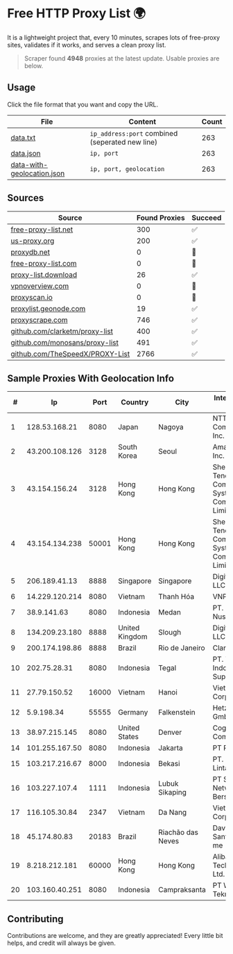 
# Free HTTP Proxy List 🌍

It is a lightweight project that, every 10 minutes, scrapes lots of free-proxy sites, validates if it works, and serves a clean proxy list.


> Scraper found **4948** proxies at the latest update. Usable proxies are below.

## Usage

Click the file format that you want and copy the URL.


|File|Content|Count|
|----|-------|-----|
|[data.txt](https://raw.githubusercontent.com/themiralay/Proxy-List-World/master/data.txt)|`ip_address:port` combined (seperated new line)|263|
|[data.json](https://raw.githubusercontent.com/themiralay/Proxy-List-World/master/data.json)|`ip, port`|263|
|[data-with-geolocation.json](https://raw.githubusercontent.com/themiralay/Proxy-List-World/master/data-with-geolocation.json)|`ip, port, geolocation`|263|

## Sources

|Source|Found Proxies|Succeed|
|------|-------------|-------|
|[free-proxy-list.net](https://free-proxy-list.net)|300|✅|
|[us-proxy.org](https://www.us-proxy.org)|200|✅|
|[proxydb.net](http://proxydb.net)|0|🚫|
|[free-proxy-list.com](https://free-proxy-list.com/?page=&port=&type%5B%5D=http&type%5B%5D=https&up_time=0&search=Search)|0|🚫|
|[proxy-list.download](https://www.proxy-list.download/HTTP)|26|✅|
|[vpnoverview.com](https://vpnoverview.com/privacy/anonymous-browsing/free-proxy-servers)|0|🚫|
|[proxyscan.io](https://www.proxyscan.io)|0|🚫|
|[proxylist.geonode.com](https://proxylist.geonode.com/api/proxy-list?limit=300&page=1&sort_by=lastChecked&sort_type=desc&protocols=http,https)|19|✅|
|[proxyscrape.com](https://api.proxyscrape.com/v2/?request=displayproxies&protocol=http&timeout=10000&country=all&ssl=all&anonymity=all)|746|✅|
|[github.com/clarketm/proxy-list](https://raw.githubusercontent.com/clarketm/proxy-list/master/proxy-list-raw.txt)|400|✅|
|[github.com/monosans/proxy-list](https://raw.githubusercontent.com/monosans/proxy-list/main/proxies/http.txt)|491|✅|
|[github.com/TheSpeedX/PROXY-List](https://raw.githubusercontent.com/TheSpeedX/PROXY-List/master/http.txt)|2766|✅|


## Sample Proxies With Geolocation Info

|#|Ip|Port|Country|City|Internet Service Provider|
|-|--|----|-------|----|-------------------------|
|1|128.53.168.21|8080|Japan|Nagoya|NTT PC Communications, Inc.|
|2|43.200.108.126|3128|South Korea|Seoul|Amazon.com, Inc.|
|3|43.154.156.24|3128|Hong Kong|Hong Kong|Shenzhen Tencent Computer Systems Company Limited|
|4|43.154.134.238|50001|Hong Kong|Hong Kong|Shenzhen Tencent Computer Systems Company Limited|
|5|206.189.41.13|8888|Singapore|Singapore|DigitalOcean, LLC|
|6|14.229.120.214|8080|Vietnam|Thanh Hóa|VNPT|
|7|38.9.141.63|8080|Indonesia|Medan|PT. Media Antar Nusa|
|8|134.209.23.180|8888|United Kingdom|Slough|DigitalOcean, LLC|
|9|200.174.198.86|8888|Brazil|Rio de Janeiro|Claro S.A|
|10|202.75.28.31|8080|Indonesia|Tegal|PT. Trans Indonesia Superkoridor|
|11|27.79.150.52|16000|Vietnam|Hanoi|Viettel Corporation|
|12|5.9.198.34|55555|Germany|Falkenstein|Hetzner Online GmbH|
|13|38.97.215.145|8080|United States|Denver|Cogent Communications|
|14|101.255.167.50|8080|Indonesia|Jakarta|PT Remala Abadi|
|15|103.217.216.67|8000|Indonesia|Bekasi|PT. Infotama Lintas Global|
|16|103.227.107.4|1111|Indonesia|Lubuk Sikaping|PT Skynet Network Bersama|
|17|116.105.30.84|2347|Vietnam|Da Nang|Viettel Corporation|
|18|45.174.80.83|20183|Brazil|Riachão das Neves|Davilson Dos Santos Correia-me|
|19|8.218.212.181|60000|Hong Kong|Hong Kong|Alibaba (US) Technology Co., Ltd.|
|20|103.160.40.251|8080|Indonesia|Campraksanta|PT Wistel Teknologi Solusi|



## Contributing

Contributions are welcome, and they are greatly appreciated! Every
little bit helps, and credit will always be given.

